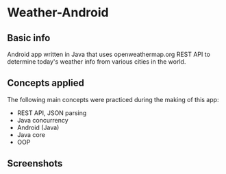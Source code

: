 # Weather-Android

## Basic info
Android app written in Java that uses openweathermap.org REST API to determine today's weather info from various cities in the world.

## Concepts applied
The following main concepts were practiced during the making of this app:  
- REST API, JSON parsing
- Java concurrency
- Android (Java)
- Java core
- OOP

## Screenshots
